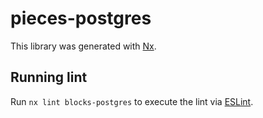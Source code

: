 # pieces-postgres

This library was generated with [Nx](https://nx.dev).

## Running lint

Run `nx lint blocks-postgres` to execute the lint via [ESLint](https://eslint.org/).
